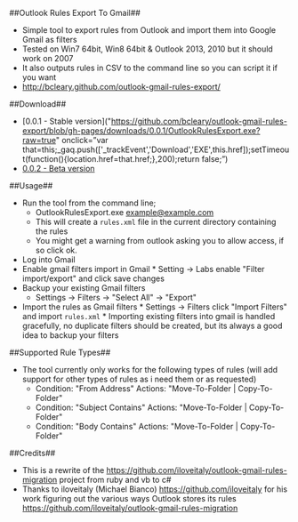 ##Outlook Rules Export To Gmail##
* Simple tool to export rules from Outlook and import them into Google Gmail as filters
* Tested on Win7 64bit, Win8 64bit & Outlook 2013, 2010 but it should work on 2007
* It also outputs rules in CSV to the command line so you can script it if you want
* http://bcleary.github.com/outlook-gmail-rules-export/

##Download##
* [0.0.1 - Stable version]("https://github.com/bcleary/outlook-gmail-rules-export/blob/gh-pages/downloads/0.0.1/OutlookRulesExport.exe?raw=true" onclick=”var that=this;_gaq.push(['_trackEvent','Download','EXE',this.href]);setTimeout(function(){location.href=that.href;},200);return false;”)
* [0.0.2 - Beta version](https://github.com/bcleary/outlook-gmail-rules-export/blob/gh-pages/downloads/0.0.2/OutlookRulesExport.exe?raw=true)

##Usage##
* Run the tool from the command line;
     * OutlookRulesExport.exe example@example.com
     * This will create a `rules.xml` file in the current directory containing the rules
     * You might get a warning from outlook asking you to allow access, if so click ok.
* Log into Gmail
* Enable gmail filters import in Gmail
      * Setting -> Labs enable "Filter import/export" and click save changes
* Backup your existing Gmail filters
     * Settings -> Filters -> "Select All" -> "Export"
* Import the rules as Gmail filters
      * Settings -> Filters click "Import Filters" and import `rules.xml`
      * Importing existing filters into gmail is handled gracefully, no duplicate filters should be created, but its always a good idea to backup your filters

##Supported Rule Types##
* The tool currently only works for the following types of rules (will add support for other types of rules as i need them or as requested)
    * Condition: "From Address" Actions: "Move-To-Folder | Copy-To-Folder"
    * Condition: "Subject Contains" Actions: "Move-To-Folder | Copy-To-Folder"
    * Condition: "Body Contains" Actions: "Move-To-Folder | Copy-To-Folder"

##Credits##
* This is a rewrite of the https://github.com/iloveitaly/outlook-gmail-rules-migration project from ruby and vb to c#
* Thanks to iloveitaly (Michael Bianco) https://github.com/iloveitaly for his work figuring out the various ways Outlook stores its rules https://github.com/iloveitaly/outlook-gmail-rules-migration 
